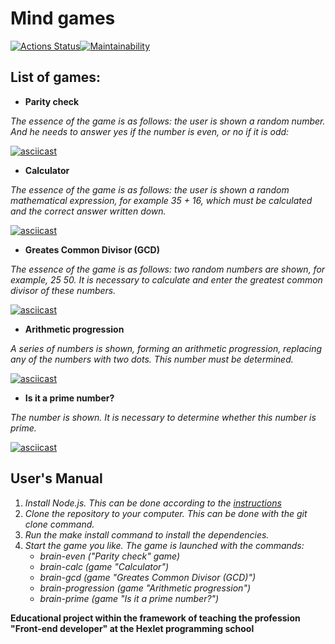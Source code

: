# Mind games


[![Actions Status](https://github.com/bearBenjamin/frontend-project-44/workflows/hexlet-check/badge.svg)](https://github.com/bearBenjamin/frontend-project-44/actions)[![Maintainability](https://api.codeclimate.com/v1/badges/e98323661123421a2b34/maintainability)](https://codeclimate.com/github/bearBenjamin/frontend-project-44/maintainability)

## List of games:

* **Parity check**

*The essence of the game is as follows: the user is shown a random number. And he needs to answer yes if the number is even, or no if it is odd:*

[![asciicast](https://asciinema.org/a/574859.svg)](https://asciinema.org/a/574859)



* **Calculator**

*The essence of the game is as follows: the user is shown a random mathematical expression, for example 35 + 16, which must be calculated and the correct answer written down.*

[![asciicast](https://asciinema.org/a/575128.svg)](https://asciinema.org/a/575128)



* **Greates Common Divisor (GCD)**

*The essence of the game is as follows: two random numbers are shown, for example, 25 50. It is necessary to calculate and enter the greatest common divisor of these numbers.*

[![asciicast](https://asciinema.org/a/577379.svg)](https://asciinema.org/a/577379)



* **Arithmetic progression**

*A series of numbers is shown, forming an arithmetic progression, replacing any of the numbers with two dots. This number must be determined.*

[![asciicast](https://asciinema.org/a/577559.svg)](https://asciinema.org/a/577559)



* **Is it a prime number?**

*The number is shown. It is necessary to determine whether this number is prime.*

[![asciicast](https://asciinema.org/a/577962.svg)](https://asciinema.org/a/577962)

## User's Manual
1. *Install Node.js. This can be done according to the [instructions](https://github.com/Hexlet/ru-instructions/blob/main/nodejs.md)*
2. *Clone the repository to your computer. This can be done with the git clone command.*
3. *Run the make install command to install the dependencies.*
4. *Start the game you like. The game is launched with the commands:*
	* *brain-even ("Parity check" game)*
	* *brain-calc (game "Calculator")*
	* *brain-gcd (game "Greates Common Divisor (GCD)")*
	* *brain-progression (game "Arithmetic progression")*
	* *brain-prime (game "Is it a prime number?")*


**Educational project within the framework of teaching the profession "Front-end developer" at the Hexlet programming school**
